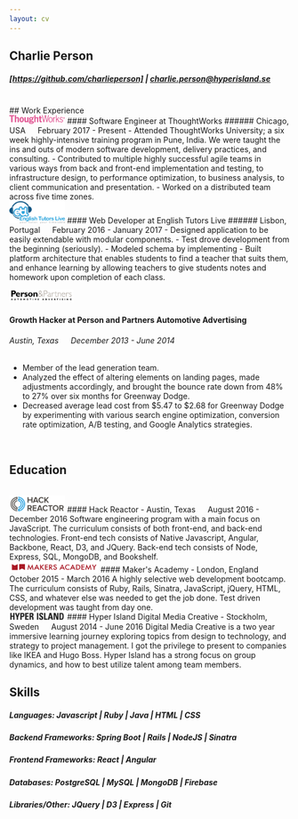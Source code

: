 ```yaml
---
layout: cv
---
```

## Charlie Person
##### [https://github.com/charlieperson] | charlie.person@hyperisland.se
<br>
## Work Experience

<br>
<a href="https://www.thoughtworks.com/"><img src="../resources/tw-logo.png" alt="ThoughtWorks Logo" style="width: 100px;"/></a>
#### Software Engineer at ThoughtWorks
###### Chicago, USA &emsp; February 2017 - Present
- Attended ThoughtWorks University; a six week highly-intensive training program in Pune, India. We were taught the ins and outs of modern software development, delivery practices, and consulting.
- Contributed to multiple highly successful agile teams in various ways from back and front-end implementation and testing, to infrastructure design, to performance optimization, to business analysis, to client communication and presentation.
- Worked on a distributed team across five time zones.


<br>
<a href='http://www.englishtutorslive.com/'><img src="../resources/etl.png" alt="English Tutors Live Logo" style="width: 100px;"/></a>
#### Web Developer at English Tutors Live
###### Lisbon, Portugal &emsp; February 2016 - January 2017
- Designed application to be easily extendable with modular components.
- Test drove development from the beginning (seriously).
- Modeled schema by implementing
- Built platform architecture that enables students to find a teacher that suits them, and enhance learning by allowing teachers to give students notes and homework upon completion of each class.

<br>

<a href='http://personandpartners.com/'><img src="../resources/person_and_partners.png" alt="Person & Partners Logo" style="width: 115px;"/></a>
#### Growth Hacker at Person and Partners Automotive Advertising
###### Austin, Texas &emsp; December 2013 - June 2014
- Member of the lead generation team.
- Analyzed the effect of altering elements on landing pages, made adjustments accordingly, and brought the bounce rate down from 48% to 27% over six months for Greenway Dodge.
- Decreased average lead cost from $5.47 to $2.68 for Greenway Dodge by experimenting with various search engine optimization, conversion rate optimization, A/B testing, and Google Analytics strategies.

<br>

## Education

<br>
<a href="https://www.hackreactor.com/"><img src="../resources/hack-reactor-logo.png" alt="Hack Reactor Logo" style="width: 100px;"/></a>
#### Hack Reactor - Austin, Texas &emsp; August 2016 - December 2016
Software engineering program with a main focus on JavaScript. The curriculum consists of both front-end, and back-end technologies. Front-end tech consists of Native Javascript, Angular, Backbone, React, D3, and JQuery. Back-end tech consists of Node, Express, SQL, MongoDB, and Bookshelf.

<br>
<a href="http://www.makersacademy.com"><img src="../resources/ma-wordmark-red.png" alt="Maker's Academy Logo" style="width: 160px;"/></a>
#### Maker's Academy - London, England &emsp; October 2015 - March 2016
A highly selective web development bootcamp. The curriculum consists of Ruby, Rails, Sinatra, JavaScript, jQuery, HTML, CSS, and whatever else was needed to get the job done. Test driven development was taught from day one.

<br>
<a href="https://www.hyperisland.com"><img src="../resources/hyperisland.png" alt="Hyper Island Logo" style="width: 100px;"/></a>
#### Hyper Island Digital Media Creative - Stockholm, Sweden &emsp; August 2014 - June 2016
Digital Media Creative is a two year immersive learning journey exploring topics from design to technology, and strategy to project management. I got the privilege to present to companies like IKEA and Hugo Boss. Hyper Island has a strong focus on group dynamics, and how to best utilize talent among team members.

<br>

## Skills
##### Languages: Javascript | Ruby | Java | HTML | CSS
##### Backend Frameworks: Spring Boot | Rails | NodeJS | Sinatra
##### Frontend Frameworks: React | Angular
##### Databases: PostgreSQL | MySQL | MongoDB | Firebase
##### Libraries/Other: JQuery | D3 | Express | Git


[https://github.com/charlieperson]: https://github.com/charlieperson
